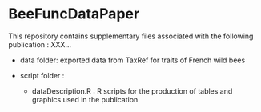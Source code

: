 # BeeFuncDataPaper
This repository contains supplementary files associated with the following publication : 
XXX...

- data folder: exported data from TaxRef for traits of French wild bees
  
- script folder :
  - dataDescription.R : R scripts for the production of tables and graphics used in the publication
